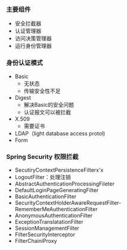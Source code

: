 ### 主要组件
- 安全拦截器
- 认证管理器
- 访问决策管理器
- 运行身份管理器

### 身份认证模式
- Basic
    - 无状态
    - 传输安全性不足
- Digest
    - 解决Basic的安全问题
    - 认证报文可以被拦截
- X.509
    - 需要证书
- LDAP（light database access protol)
- Form

### Spring Security 权限拦截
- SecutiryContextPersistenceFilterx'x
- LogoutFilter：处理注销
- AbstractAuthenticationProcessingFileter
- DefaultLoginPageGeneratingFilter
- BasicAuthenticationFilter
- SecurityContextHolderAwareRequestFilter- RememberMeAuthenticationFilter
- AnonymousAuthenticationFilter
- ExceptionTranslatationFilter
- SessionManagementFilter
- FilterSecurityInterceptor
- FilterChainiProxy 
